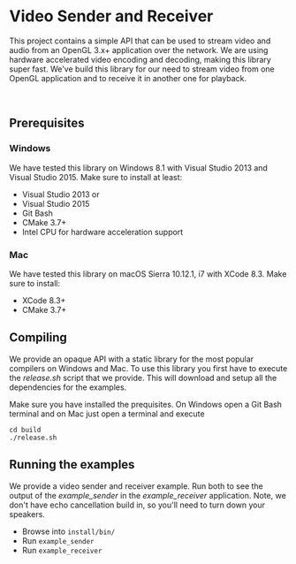 # Video Sender and Receiver

This project contains a simple API that can be used to stream video
and audio from an OpenGL 3.x+ application over the network. We are
using hardware accelerated video encoding and decoding, making this
library super fast. We've build this library for our need to stream
video from one OpenGL application and to receive it in another one
for playback.

<img src="https://c2.staticflickr.com/4/3940/33881827475_8c86be4af5_o.png" alt="">
<img src="https://c2.staticflickr.com/4/3856/33724935252_2b9e934fe5_o.png" alt="">

## Prerequisites

### Windows

We have tested this library on Windows 8.1 with Visual Studio 2013 and
Visual Studio 2015. Make sure to install at least:

- Visual Studio 2013 or
- Visual Studio 2015
- Git Bash
- CMake 3.7+
- Intel CPU for hardware acceleration support

### Mac

We have tested this library on macOS Sierra 10.12.1, i7 with XCode 8.3.
Make sure to install:

- XCode 8.3+
- CMake 3.7+

## Compiling

We provide an opaque API with a static library for the most popular
compilers on Windows and Mac. To use this library you first have to
execute the _release.sh_ script that we provide. This will download
and setup all the dependencies for the examples.

Make sure you have installed the prequisites. On Windows open a Git
Bash terminal and on Mac just open a terminal and execute

    cd build
    ./release.sh

## Running the examples

We provide a video sender and receiver example. Run both to see the
output of the *example_sender* in the *example_receiver* application.
Note, we don't have echo cancellation build in, so you'll need to turn
down your speakers.

- Browse into `install/bin/`
- Run `example_sender`
- Run `example_receiver`
    

